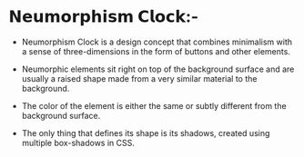 
# 𝗡𝗲𝘂𝗺𝗼𝗿𝗽𝗵𝗶𝘀𝗺 𝗖𝗹𝗼𝗰𝗸:-

* Neumorphism Clock is a design concept that combines minimalism with a sense of three-dimensions in the form of buttons and other elements.

* Neumorphic elements sit right on top of the background surface and are usually a raised shape made from a very similar material to the background.

* The color of the element is either the same or subtly different from the background surface. 

* The only thing that defines its shape is its shadows, created using multiple box-shadows in CSS. 
